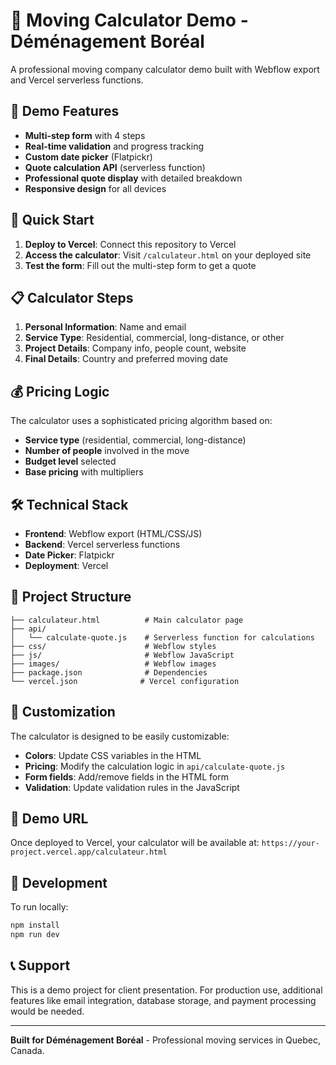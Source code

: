 # 🚚 Moving Calculator Demo - Déménagement Boréal

A professional moving company calculator demo built with Webflow export and Vercel serverless functions.

## 🎯 Demo Features

- **Multi-step form** with 4 steps
- **Real-time validation** and progress tracking
- **Custom date picker** (Flatpickr)
- **Quote calculation API** (serverless function)
- **Professional quote display** with detailed breakdown
- **Responsive design** for all devices

## 🚀 Quick Start

1. **Deploy to Vercel**: Connect this repository to Vercel
2. **Access the calculator**: Visit `/calculateur.html` on your deployed site
3. **Test the form**: Fill out the multi-step form to get a quote

## 📋 Calculator Steps

1. **Personal Information**: Name and email
2. **Service Type**: Residential, commercial, long-distance, or other
3. **Project Details**: Company info, people count, website
4. **Final Details**: Country and preferred moving date

## 💰 Pricing Logic

The calculator uses a sophisticated pricing algorithm based on:
- **Service type** (residential, commercial, long-distance)
- **Number of people** involved in the move
- **Budget level** selected
- **Base pricing** with multipliers

## 🛠️ Technical Stack

- **Frontend**: Webflow export (HTML/CSS/JS)
- **Backend**: Vercel serverless functions
- **Date Picker**: Flatpickr
- **Deployment**: Vercel

## 📁 Project Structure

```
├── calculateur.html          # Main calculator page
├── api/
│   └── calculate-quote.js    # Serverless function for calculations
├── css/                      # Webflow styles
├── js/                       # Webflow JavaScript
├── images/                   # Webflow images
├── package.json              # Dependencies
└── vercel.json              # Vercel configuration
```

## 🎨 Customization

The calculator is designed to be easily customizable:
- **Colors**: Update CSS variables in the HTML
- **Pricing**: Modify the calculation logic in `api/calculate-quote.js`
- **Form fields**: Add/remove fields in the HTML form
- **Validation**: Update validation rules in the JavaScript

## 📱 Demo URL

Once deployed to Vercel, your calculator will be available at:
`https://your-project.vercel.app/calculateur.html`

## 🔧 Development

To run locally:
```bash
npm install
npm run dev
```

## 📞 Support

This is a demo project for client presentation. For production use, additional features like email integration, database storage, and payment processing would be needed.

---

**Built for Déménagement Boréal** - Professional moving services in Quebec, Canada.
